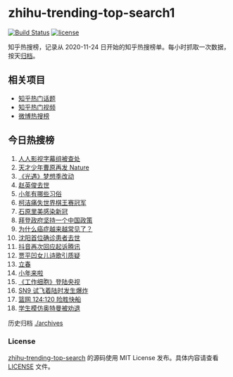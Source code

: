 # zhihu-trending-top-search1

[![Build Status](https://github.com/justjavac/zhihu-trending-top-search/workflows/ci/badge.svg?branch=main)](https://github.com/justjavac/zhihu-trending-top-search/actions)
[![license](https://img.shields.io/github/license/justjavac/zhihu-trending-top-search)](https://github.com/justjavac/zhihu-trending-top-search/blob/main/LICENSE)

知乎热搜榜，记录从 2020-11-24 日开始的知乎热搜榜单。每小时抓取一次数据，按天[归档](./archives)。

## 相关项目

- [知乎热门话题](https://github.com/justjavac/zhihu-trending-hot-questions)
- [知乎热门视频](https://github.com/justjavac/zhihu-trending-hot-video)
- [微博热搜榜](https://github.com/justjavac/weibo-trending-hot-search)

## 今日热搜榜

<!-- BEGIN -->
<!-- 最后更新时间 Thu Feb 04 2021 18:23:02 GMT+0800 (CST) -->
1. [人人影视字幕组被查处](https://www.zhihu.com/search?q=人人影视字幕组)
1. [天才少年曹原再发 Nature](https://www.zhihu.com/search?q=曹原)
1. [《光遇》梦想季改动](https://www.zhihu.com/search?q=光遇)
1. [赵英俊去世](https://www.zhihu.com/search?q=赵英俊去世)
1. [小年有哪些习俗](https://www.zhihu.com/search?q=小年)
1. [柯洁痛失世界棋王赛冠军](https://www.zhihu.com/search?q=柯洁)
1. [石原里美感染新冠](https://www.zhihu.com/search?q=石原里美新冠)
1. [拜登政府坚持一个中国政策](https://www.zhihu.com/search?q=拜登政府)
1. [为什么癌症越来越常见了？](https://www.zhihu.com/search?q=癌症)
1. [沈阳首位确诊患者去世](https://www.zhihu.com/search?q=沈阳尹老太)
1. [抖音再次回应起诉腾讯](https://www.zhihu.com/search?q=抖音起诉腾讯)
1. [贾平凹女儿诗歌引质疑](https://www.zhihu.com/search?q=贾平凹女儿)
1. [立春](https://www.zhihu.com/search?q=立春)
1. [小年来啦](https://www.zhihu.com/search?q=小年)
1. [《工作细胞》登陆央视](https://www.zhihu.com/search?q=工作细胞)
1. [SN9 试飞着陆时发生爆炸](https://www.zhihu.com/search?q=sn9)
1. [篮网 124:120 险胜快船](https://www.zhihu.com/search?q=篮网)
1. [学生模仿奥特曼被劝退](https://www.zhihu.com/search?q=学生模仿奥特曼)
<!-- END -->

历史归档 [./archives](./archives)

### License

[zhihu-trending-top-search](https://github.com/justjavac/zhihu-trending-top-search) 的源码使用 MIT License 发布。具体内容请查看 [LICENSE](./LICENSE) 文件。
